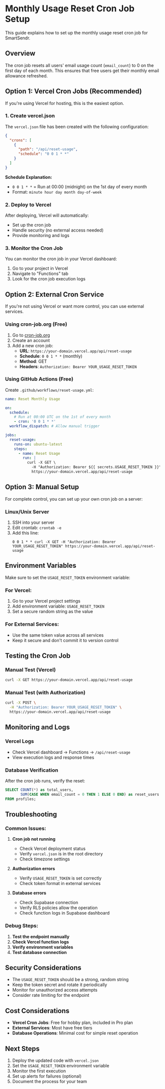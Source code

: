 # Monthly Usage Reset Cron Job Setup

This guide explains how to set up the monthly usage reset cron job for SmartSendr.

## Overview

The cron job resets all users' email usage count (`email_count`) to 0 on the first day of each month. This ensures that free users get their monthly email allowance refreshed.

## Option 1: Vercel Cron Jobs (Recommended)

If you're using Vercel for hosting, this is the easiest option.

### 1. Create vercel.json

The `vercel.json` file has been created with the following configuration:

```json
{
  "crons": [
    {
      "path": "/api/reset-usage",
      "schedule": "0 0 1 * *"
    }
  ]
}
```

**Schedule Explanation:**
- `0 0 1 * *` = Run at 00:00 (midnight) on the 1st day of every month
- Format: `minute hour day month day-of-week`

### 2. Deploy to Vercel

After deploying, Vercel will automatically:
- Set up the cron job
- Handle security (no external access needed)
- Provide monitoring and logs

### 3. Monitor the Cron Job

You can monitor the cron job in your Vercel dashboard:
1. Go to your project in Vercel
2. Navigate to "Functions" tab
3. Look for the cron job execution logs

## Option 2: External Cron Service

If you're not using Vercel or want more control, you can use external services.

### Using cron-job.org (Free)

1. Go to [cron-job.org](https://cron-job.org)
2. Create an account
3. Add a new cron job:
   - **URL**: `https://your-domain.vercel.app/api/reset-usage`
   - **Schedule**: `0 0 1 * *` (monthly)
   - **Method**: GET
   - **Headers**: `Authorization: Bearer YOUR_USAGE_RESET_TOKEN`

### Using GitHub Actions (Free)

Create `.github/workflows/reset-usage.yml`:

```yaml
name: Reset Monthly Usage

on:
  schedule:
    # Run at 00:00 UTC on the 1st of every month
    - cron: '0 0 1 * *'
  workflow_dispatch: # Allow manual trigger

jobs:
  reset-usage:
    runs-on: ubuntu-latest
    steps:
      - name: Reset Usage
        run: |
          curl -X GET \
            -H "Authorization: Bearer ${{ secrets.USAGE_RESET_TOKEN }}" \
            https://your-domain.vercel.app/api/reset-usage
```

## Option 3: Manual Setup

For complete control, you can set up your own cron job on a server:

### Linux/Unix Server

1. SSH into your server
2. Edit crontab: `crontab -e`
3. Add this line:
   ```
   0 0 1 * * curl -X GET -H "Authorization: Bearer YOUR_USAGE_RESET_TOKEN" https://your-domain.vercel.app/api/reset-usage
   ```

## Environment Variables

Make sure to set the `USAGE_RESET_TOKEN` environment variable:

### For Vercel:
1. Go to your Vercel project settings
2. Add environment variable: `USAGE_RESET_TOKEN`
3. Set a secure random string as the value

### For External Services:
- Use the same token value across all services
- Keep it secure and don't commit it to version control

## Testing the Cron Job

### Manual Test (Vercel)
```bash
curl -X GET https://your-domain.vercel.app/api/reset-usage
```

### Manual Test (with Authorization)
```bash
curl -X POST \
  -H "Authorization: Bearer YOUR_USAGE_RESET_TOKEN" \
  https://your-domain.vercel.app/api/reset-usage
```

## Monitoring and Logs

### Vercel Logs
- Check Vercel dashboard → Functions → `/api/reset-usage`
- View execution logs and response times

### Database Verification
After the cron job runs, verify the reset:
```sql
SELECT COUNT(*) as total_users, 
       SUM(CASE WHEN email_count = 0 THEN 1 ELSE 0 END) as reset_users
FROM profiles;
```

## Troubleshooting

### Common Issues:

1. **Cron job not running**
   - Check Vercel deployment status
   - Verify `vercel.json` is in the root directory
   - Check timezone settings

2. **Authorization errors**
   - Verify `USAGE_RESET_TOKEN` is set correctly
   - Check token format in external services

3. **Database errors**
   - Check Supabase connection
   - Verify RLS policies allow the operation
   - Check function logs in Supabase dashboard

### Debug Steps:

1. **Test the endpoint manually**
2. **Check Vercel function logs**
3. **Verify environment variables**
4. **Test database connection**

## Security Considerations

- The `USAGE_RESET_TOKEN` should be a strong, random string
- Keep the token secret and rotate it periodically
- Monitor for unauthorized access attempts
- Consider rate limiting for the endpoint

## Cost Considerations

- **Vercel Cron Jobs**: Free for hobby plan, included in Pro plan
- **External Services**: Most have free tiers
- **Database Operations**: Minimal cost for simple reset operation

## Next Steps

1. Deploy the updated code with `vercel.json`
2. Set the `USAGE_RESET_TOKEN` environment variable
3. Monitor the first execution
4. Set up alerts for failures (optional)
5. Document the process for your team 
